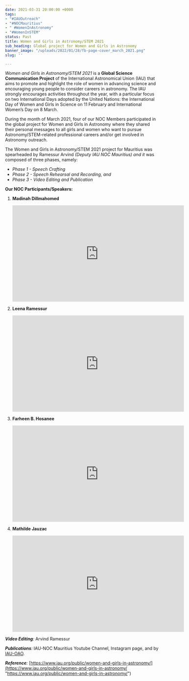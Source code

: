 ```yaml
---
date: 2021-03-31 20:00:00 +0000
tags:
- "#IAUOutreach"
- "#NOCMauritius"
- " #WomenInAstronomy"
- "#WomenInSTEM"
status: Past
title: Women and Girls in Astronomy/STEM 2021
sub_heading: Global project for Women and Girls in Astronomy
banner_image: "/uploads/2022/01/28/fb-page-cover_march_2021.png"
slug: ''

---
```

_Women and Girls in Astronomy/STEM 2021_ is a **Global Science Communication Project** of the International Astronomical Union (IAU) that aims to promote and highlight the role of women in advancing science and encouraging young people to consider careers in astronomy. The IAU strongly encourages activities throughout the year, with a particular focus on two International Days adopted by the United Nations: the International Day of Women and Girls in Science on 11 February and International Women’s Day on 8 March. 

During the month of March 2021, four of our NOC Members participated in the global project for Women and Girls in Astronomy where they shared their personal messages to all girls and women who want to pursue Astronomy/STEM-related professional careers and/or get involved in Astronomy outreach.

The Women and Girls in Astronomy/STEM 2021 project for Mauritius was spearheaded by Ramessur Arvind _(Deputy IAU NOC Mauritius) and it_ was composed of three phases, namely:

* _Phase 1 - Speech Crafting_
* _Phase 2 - Speech Rehearsal and Recording, and_
* _Phase 3 - Video Editing and Publication_

**Our NOC Participants/Speakers:**

1. **Madinah Dillmahomed**

   <iframe width="560" height="315" src="https://www.youtube.com/embed/FJ9-UxQE6n8" title="YouTube video player" frameborder="0" allow="accelerometer; autoplay; clipboard-write; encrypted-media; gyroscope; picture-in-picture" allowfullscreen></iframe>
2. **Leena Ramessur**

   <iframe width="560" height="315" src="https://www.youtube.com/embed/svOQ0yldqds" title="YouTube video player" frameborder="0" allow="accelerometer; autoplay; clipboard-write; encrypted-media; gyroscope; picture-in-picture" allowfullscreen></iframe>
3. **Farheen B. Hosanee**

   <iframe width="560" height="315" src="https://www.youtube.com/embed/56Z1gz222ps" title="YouTube video player" frameborder="0" allow="accelerometer; autoplay; clipboard-write; encrypted-media; gyroscope; picture-in-picture" allowfullscreen></iframe>
4. **Mathilde Jauzac**

   <iframe width="560" height="315" src="https://www.youtube.com/embed/ScYOo5Mh974" title="YouTube video player" frameborder="0" allow="accelerometer; autoplay; clipboard-write; encrypted-media; gyroscope; picture-in-picture" allowfullscreen></iframe>

**_Video Editing_**_:_ Arvind Ramessur

**_Publications_**_:_ IAU-NOC Mauritius Youtube Channel, Instagram page, and by [IAU-OAO](https://www.facebook.com/IAUoutreach). 

**_Reference_**_:_ [https://www.iau.org/public/women-and-girls-in-astronomy/](https://www.iau.org/public/women-and-girls-in-astronomy/ "https://www.iau.org/public/women-and-girls-in-astronomy/")